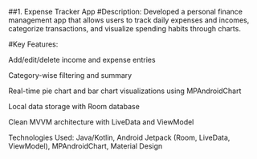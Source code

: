 ##1. Expense Tracker App
#Description:
Developed a personal finance management app that allows users to track daily expenses and incomes, categorize transactions, and visualize spending habits through charts.

#Key Features:

Add/edit/delete income and expense entries

Category-wise filtering and summary

Real-time pie chart and bar chart visualizations using MPAndroidChart

Local data storage with Room database

Clean MVVM architecture with LiveData and ViewModel

Technologies Used:
Java/Kotlin, Android Jetpack (Room, LiveData, ViewModel), MPAndroidChart, Material Design
